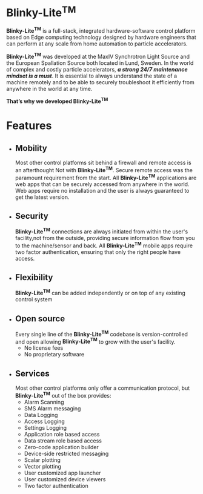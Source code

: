 # Blinky-Lite<sup>TM</sup>
**Blinky-Lite<sup>TM</sup>**  is a full-stack, integrated hardware-software control platform based on Edge computing technology designed by hardware engineers that can perform at any scale from home automation to particle accelerators.

**Blinky-Lite<sup>TM</sup>** was developed at the MaxIV Synchrotron Light Source and the European Spallation Source both located in Lund, Sweden. In the world of complex and costly particle accelerators, ***a strong 24/7 maintenance mindset is a must***. It is essential to always understand the state of a machine remotely and to be able to securely troubleshoot it efficiently from anywhere in the world at any time.  

**That’s why we developed Blinky-Lite<sup>TM</sup>**

# Features
- ## Mobility
  Most other control platforms sit behind a firewall and remote access is an afterthought Not with **Blinky-Lite<sup>TM</sup>**. Secure remote access was the paramount requirement from the start. All **Blinky-Lite<sup>TM</sup>** applications are web apps that can be securely accessed from anywhere in the world. Web apps require no installation and the user is always guaranteed to get the latest version. 
- ## Security
  **Blinky-Lite<sup>TM</sup>** connections are always initiated from within the user's facility,not from the outside, providing secure information flow from you to the machine/sensor and back. All **Blinky-Lite<sup>TM</sup>** mobile apps require two factor authentication, ensuring that only the right people have access.
- ## Flexibility
  **Blinky-Lite<sup>TM</sup>** can be added independently or on top of any existing control system
- ## Open source
  Every single line of the **Blinky-Lite<sup>TM</sup>** codebase is version-controlled and open allowing  **Blinky-Lite<sup>TM</sup>** to grow with the user's facility.
    - No license fees
    - No proprietary software  
- ## Services
  Most other control platforms only offer a communication protocol, but **Blinky-Lite<sup>TM</sup>** out of the box provides:
  - Alarm Scanning
  - SMS Alarm messaging
  - Data Logging
  - Access Logging
  - Settings Logging
  - Application role based access
  - Data stream role based access
  - Zero-code application builder
  - Device-side restricted messaging
  - Scalar plotting
  - Vector plotting
  - User customized app launcher
  - User customized device viewers
  - Two factor authentication
